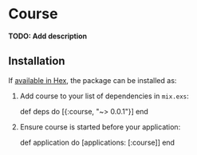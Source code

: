 # Course

**TODO: Add description**

## Installation

If [available in Hex](https://hex.pm/docs/publish), the package can be installed as:

  1. Add course to your list of dependencies in `mix.exs`:

        def deps do
          [{:course, "~> 0.0.1"}]
        end

  2. Ensure course is started before your application:

        def application do
          [applications: [:course]]
        end
